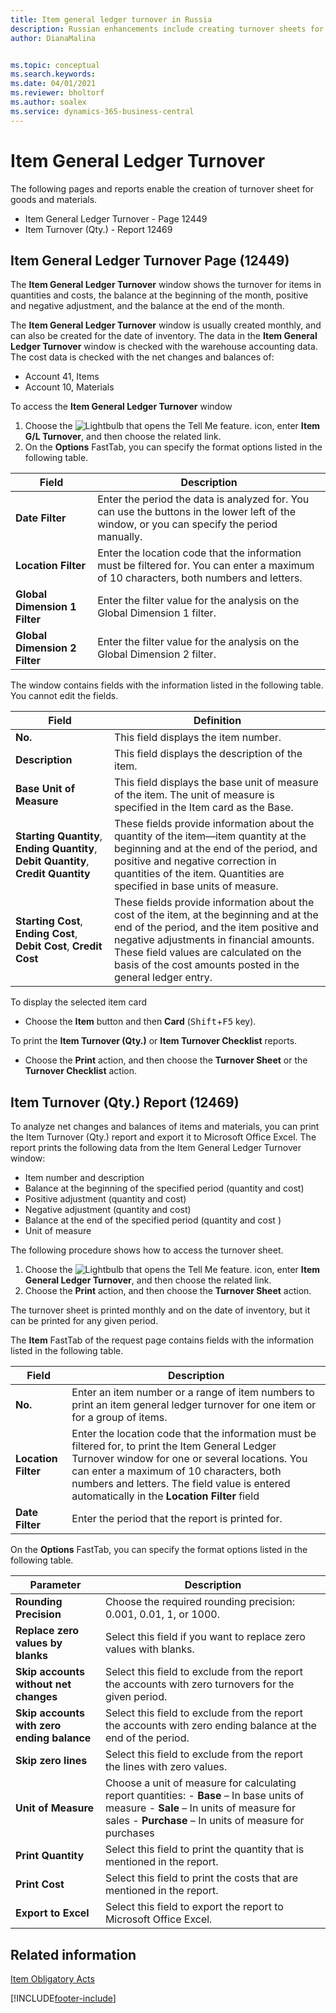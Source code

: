 ```yaml
---
title: Item general ledger turnover in Russia
description: Russian enhancements include creating turnover sheets for goods and materials.
author: DianaMalina


ms.topic: conceptual
ms.search.keywords:
ms.date: 04/01/2021
ms.reviewer: bholtorf
ms.author: soalex
ms.service: dynamics-365-business-central
---
```


# Item General Ledger Turnover

The following pages and reports enable the creation of turnover sheet for goods and materials.

- Item General Ledger Turnover - Page 12449
- Item Turnover (Qty.) - Report 12469

## Item General Ledger Turnover Page (12449)

The **Item General Ledger Turnover** window shows the turnover for items in quantities and costs, the balance at the beginning of the month, positive and negative adjustment, and the balance at the end of the month.

The **Item General Ledger Turnover** window is usually created monthly, and can also be created for the date of inventory. The data in the **Item General Ledger Turnover** window is checked with the warehouse accounting data. The cost data is checked with the net changes and balances of:

- Account 41, Items
- Account 10, Materials

To access the **Item General Ledger Turnover** window

1. Choose the ![Lightbulb that opens the Tell Me feature.](../../media/ui-search/search_small.png "Tell me what you want to do") icon, enter **Item G/L Turnover**, and then choose the related link.
2. On the **Options** FastTab, you can specify the format options listed in the following table.

| Field                         | Description                                                  |
| ----------------------------- | ------------------------------------------------------------ |
| **Date Filter**               | Enter the period the data is analyzed for. You can use the buttons in the lower left of the window, or you can specify the period manually. |
| **Location Filter**           | Enter the location code that the information must be filtered for. You can enter a maximum of 10 characters, both numbers and letters. |
| **Global Dimension 1 Filter** | Enter the filter value for the analysis on the Global Dimension 1 filter. |
| **Global Dimension 2 Filter** | Enter the filter value for the analysis on the Global Dimension 2 filter. |

The window contains fields with the information listed in the following table. You cannot edit the fields.

| Field                      | Definition                                                   |
| ---------------------------| ------------------------------------------------------------ |
| **No.**                    | This field displays the item number.                        |
| **Description**            | This field displays the description of the item.             |
| **Base Unit of Measure**   | This field displays the base unit of measure of the item. The unit of measure is specified in the Item card as the Base. |
| **Starting Quantity**,  **Ending Quantity**,  **Debit Quantity**,  **Credit Quantity** | These fields provide information about the quantity of the item—item quantity at the beginning and at the end of the period, and positive and negative correction in quantities of the item. Quantities are specified in base units of measure. |
| **Starting Cost**,  **Ending Cost**,  **Debit Cost**,  **Credit Cost** | These fields provide information about the cost of the item, at the beginning and at the end of the period, and the item positive and negative adjustments in financial amounts. These field values are calculated on the basis of the cost amounts posted in the general ledger entry. |

To display the selected item card

- Choose the **Item** button and then **Card** (<kbd>Shift</kbd>+<kbd>F5</kbd> key).

To print the **Item Turnover (Qty.)** or **Item Turnover Checklist** reports.

- Choose the **Print** action, and then choose the **Turnover Sheet** or the **Turnover Checklist** action.

## Item Turnover (Qty.) Report (12469)

To analyze net changes and balances of items and materials, you can print the Item Turnover (Qty.) report and export it to Microsoft Office Excel. The report prints the following data from the Item General Ledger Turnover window:

- Item number and description
- Balance at the beginning of the specified period (quantity and cost)
- Positive adjustment (quantity and cost)
- Negative adjustment (quantity and cost)
- Balance at the end of the specified period (quantity and cost )
- Unit of measure

The following procedure shows how to access the turnover sheet.

1. Choose the ![Lightbulb that opens the Tell Me feature.](../../media/ui-search/search_small.png "Tell me what you want to do") icon, enter **Item General Ledger Turnover**, and then choose the related link.
2. Choose the **Print** action, and then choose the **Turnover Sheet** action.

The turnover sheet is printed monthly and on the date of inventory, but it can be printed for any given period.

The **Item** FastTab of the request page contains fields with the information listed in the following table.

| Field               | Description                                                  |
| ------------------- | ------------------------------------------------------------ |
| **No.**             | Enter an item number or a range of item numbers to print an item general ledger turnover for one item or for a group of items. |
| **Location Filter** | Enter the location code that the information must be filtered for, to print the Item General Ledger Turnover window for one or several locations.   You can enter a maximum of 10 characters, both numbers and letters. The field value is entered automatically in the **Location Filter** field |
| **Date Filter**     | Enter the period that the report is printed for.             |

On the **Options** FastTab, you can specify the format options listed in the following table.

| Parameter                                  | Description       |
| ------------------------------------------ | ----------------- |
| **Rounding Precision**                     | Choose the required rounding precision:   0.001, 0.01, 1, or 1000. |
| **Replace zero values by blanks**          | Select this field if you want to replace zero values with blanks. |
| **Skip accounts without net changes**      | Select this field to exclude from the report the accounts with zero turnovers for the given period. |
| **Skip accounts with zero ending balance** | Select this field to exclude from the report the accounts with zero ending balance at the end of the period. |
| **Skip zero lines**                        | Select this field to exclude from the report the lines with zero values. |
| **Unit of Measure**                        | Choose a unit of measure for calculating report quantities:   -   **Base** – In base units of measure -   **Sale** – In units of measure for sales -   **Purchase** – In units of measure for purchases |
| **Print Quantity**                         | Select this field to print the quantity that is mentioned in the report. |
| **Print Cost**                             | Select this field to print the costs that are mentioned in the report. |
| **Export to Excel**                        | Select this field to export the report to Microsoft Office Excel. |

## Related information

[Item Obligatory Acts](Item-Obligatory-Acts.md)  


[!INCLUDE[footer-include](../../includes/footer-banner.md)]